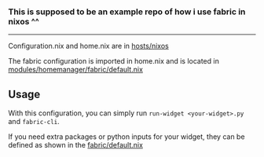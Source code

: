 ### This is supposed to be an example repo of how i use fabric in nixos ^^

---

Configuration.nix and home.nix are in [hosts/nixos](https://github.com/HeyImKyu/fabric-flakes-example/tree/main/hosts/nixos)

The fabric configuration is imported in home.nix and is located in [modules/homemanager/fabric/default.nix](https://github.com/HeyImKyu/fabric-flakes-example/blob/main/modules/home-manager/fabric/default.nix)

## Usage

With this configuration, you can simply run `run-widget <your-widget>.py` and `fabric-cli`.

If you need extra packages or python inputs for your widget, they can be defined as shown in the [fabric/default.nix](https://github.com/HeyImKyu/fabric-flakes-example/blob/main/modules/home-manager/fabric/default.nix)
